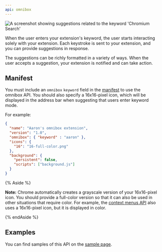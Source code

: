 ```yaml
---
api: omnibox
---
```


![A screenshot showing suggestions related to the keyword 'Chromium Search'](omnibox.png)

When the user enters your extension's keyword, the user starts interacting solely with your
extension. Each keystroke is sent to your extension, and you can provide suggestions in response.

The suggestions can be richly formatted in a variety of ways. When the user accepts a suggestion,
your extension is notified and can take action.

## Manifest

You must include an `omnibox` `keyword` field in the [manifest][1] to use the omnibox API. You
should also specify a 16x16-pixel icon, which will be displayed in the address bar when suggesting
that users enter keyword mode.

For example:

```json
{
  "name": "Aaron's omnibox extension",
  "version": "1.0",
  "omnibox": { "keyword" : "aaron" },
  "icons": {
    "16": "16-full-color.png"
  },
  "background": {
    "persistent": false,
    "scripts": ["background.js"]
  }
}
```

{% Aside %}

**Note:** Chrome automatically creates a grayscale version of your 16x16-pixel icon. You should
provide a full-color version so that it can also be used in other situations that require color. For
example, the [context menus API][2] also uses a 16x16-pixel icon, but it is displayed in color.

{% endAside %}

## Examples

You can find samples of this API on the [sample page][3].

[1]: /docs/extensions/mv3/manifest
[2]: /docs/extensions/contextMenus
[3]: /docs/extensions/mv2/samples#search:omnibox

